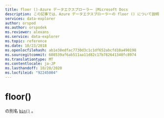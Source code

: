 ```yaml
---
title: floor ()-Azure データエクスプローラー |Microsoft Docs
description: この記事では、Azure データエクスプローラーの floor () について説明します。
services: data-explorer
author: orspod
ms.author: orspodek
ms.reviewer: alexans
ms.service: data-explorer
ms.topic: reference
ms.date: 10/23/2018
ms.openlocfilehash: ab1e38edfac7730d3c1c1df652abcfd10a490198
ms.sourcegitcommit: 608539af6ab511aa11d82c17b782641340fc8974
ms.translationtype: MT
ms.contentlocale: ja-JP
ms.lasthandoff: 10/20/2020
ms.locfileid: "92245004"
---
```

# <a name="floor"></a>floor()

の別名 [`bin()`](binfunction.md) 。